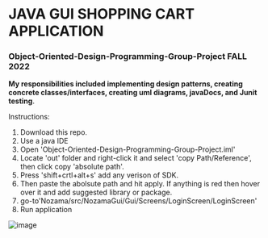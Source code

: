 # JAVA GUI SHOPPING CART APPLICATION 
### Object-Oriented-Design-Programming-Group-Project FALL 2022

**My responsibilities included implementing design patterns, creating concrete classes/interfaces, creating uml diagrams, javaDocs, and Junit testing**.

Instructions:
1. Download this repo.
2. Use a java IDE
3. Open 'Object-Oriented-Design-Programming-Group-Project.iml'
4. Locate 'out' folder and right-click it and select 'copy Path/Reference', then click copy 'absolute path'.
5. Press 'shift+crtl+alt+s' add any verison of SDK.
6. Then paste the abolsute path and hit apply. If anything is red then hover over it and add suggested library or package.
7. go-to'Nozama/src/NozamaGui/Gui/Screens/LoginScreen/LoginScreen'
8. Run application


![image](https://user-images.githubusercontent.com/96387037/211725390-5e460cf7-bf2d-4c6f-a0c9-578a13c72558.png)
